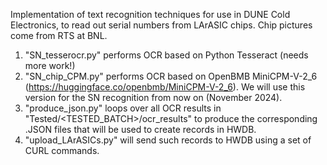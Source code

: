 Implementation of text recognition techniques for use in DUNE Cold Electronics, to read out serial numbers from LArASIC chips.
Chip pictures come from RTS at BNL.

1) "SN_tesserocr.py" performs OCR based on Python Tesseract (needs more work!)
2) "SN_chip_CPM.py" performs OCR based on OpenBMB MiniCPM-V-2_6 (https://huggingface.co/openbmb/MiniCPM-V-2_6). We will use this version for the SN recognition from now on (November 2024).
3) "produce_json.py" loops over all OCR results in "Tested/<TESTED_BATCH>/ocr_results" to produce the corresponding .JSON files that will be used to create records in HWDB.
4) "upload_LArASICs.py" will send such records to HWDB using a set of CURL commands.
